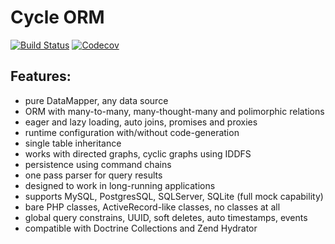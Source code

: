 # Cycle ORM
[![Build Status](https://travis-ci.org/wolfy-j/treap.svg?branch=master)](https://travis-ci.org/wolfy-j/treap)
[![Codecov](https://codecov.io/gh/wolfy-j/treap/graph/badge.svg)](https://codecov.io/gh/wolfy-j/treap)

Features:
---------
- pure DataMapper, any data source
- ORM with many-to-many, many-thought-many and polimorphic relations
- eager and lazy loading, auto joins, promises and proxies
- runtime configuration with/without code-generation
- single table inheritance
- works with directed graphs, cyclic graphs using IDDFS
- persistence using command chains
- one pass parser for query results
- designed to work in long-running applications
- supports MySQL, PostgresSQL, SQLServer, SQLite (full mock capability)
- bare PHP classes, ActiveRecord-like classes, no classes at all 
- global query constrains, UUID, soft deletes, auto timestamps, events
- compatible with Doctrine Collections and Zend Hydrator
